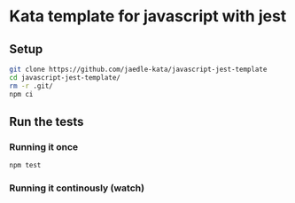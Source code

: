 # Kata template for javascript with jest

## Setup

```sh
git clone https://github.com/jaedle-kata/javascript-jest-template
cd javascript-jest-template/
rm -r .git/
npm ci
```

## Run the tests

### Running it once

```sh
npm test
```

### Running it continously (watch)

```sh

```

